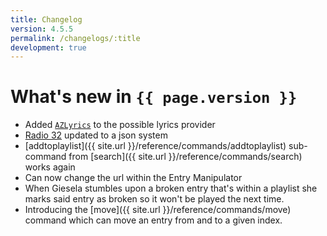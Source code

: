 ```yaml
---
title: Changelog
version: 4.5.5
permalink: /changelogs/:title
development: true
---
```


# What's new in `{{ page.version }}`
- Added [`AZLyrics`](http://www.azlyrics.com/) to the possible lyrics provider
- [Radio 32](http://radio32.ch/) updated to a json system 
- [addtoplaylist]({{ site.url }}/reference/commands/addtoplaylist) sub-command from [search]({{ site.url }}/reference/commands/search) works again
- Can now change the url within the Entry Manipulator
- When Giesela stumbles upon a broken entry that's within a playlist she marks said entry as broken so it won't be played the next time.
- Introducing the [move]({{ site.url }}/reference/commands/move) command which can move an entry from and to a given index.

